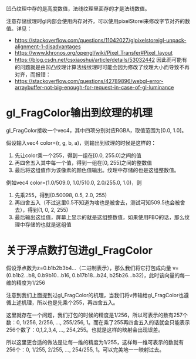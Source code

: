 凹凸纹理中存的是高度数值，法线纹理里面存的才是法线数值。


注意存储纹理时gl内部会使用内存对齐，可以使用pixelStorei来修改字节对齐的数值。详见：
* https://stackoverflow.com/questions/11042027/glpixelstoreigl-unpack-alignment-1-disadvantages
* https://www.khronos.org/opengl/wiki/Pixel_Transfer#Pixel_layout
* https://blog.csdn.net/csxiaoshui/article/details/53032442
因此而可能有的问题就是由凹凸纹理计算法线纹理时可能会因为修改了纹理大小而导致不再对齐，而报错：
* https://stackoverflow.com/questions/42789896/webgl-error-arraybuffer-not-big-enough-for-request-in-case-of-gl-luminance



# gl_FragColor输出到纹理的机理
gl_FragColor接收一个vec4，其中四项分别对应RGBA，取值范围为[0.0, 1.0]。

假设输入vec4 color=(r, g, b, a)，则输出到纹理的时候是这样的：
1. 先让color乘一个255，得到一组在[0.0, 255.0]之间的值
2. 再四舍五入其中每一个值，得到一组在[0, 255]之间的整数值
3. 最后将这组值作为该像素的颜色值输出。纹理中存储的也是这组整数值。

例如vec4 color=(1.0/509.0, 1.0/510.0, 2.0/255.0, 1.0)，则
1. 先乘255，得到(0.50098, 0.5, 2.0, 255)
2. 再四舍五入（不过这里0.5不知道为啥也是被舍去，测试可知509.5也会被舍去），得到(1, 0, 2, 255)
3. 最后输出这组值，屏幕上显示的就是这组整数值，如果使用FBO的话，那么纹理中存储的也就是这组值

# 关于浮点数打包进gl_FragColor
假设浮点数为z=0.b1b2b3b4...（二进制表示），那么我们将它打包成向量
v=(0.b1b2...b8, 0.b9b10...b16, 0.b17b18...b24, b25b26...b32)，此时该向量的每一维的精度为1/256

注意到我们上面提到过gl_FragColor的机理，当我们将v传输给gl_FragColor也遵循上述机理，所以也是先乘个255，再四舍五入。

这里就存在一个问题，我们打包的时候的精度是1/256，所以可表示的数有257个数：0, 1/256, 2/256, ..., 255/256, 1。而在乘了255再四舍五入的话就会只能表示256个数了：0,1,2,3,4, ..., 254,255。也就是这样的映射会出现误差。

所以这里更合适的做法是让每一维的精度为1/255，这样每一维可表示的数就有256个：0, 1/255, 2/255, ..., 254/255, 1。可以完美地一一映射过去。
